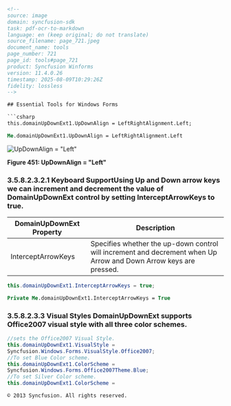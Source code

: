 ```html
<!--
source: image
domain: syncfusion-sdk
task: pdf-ocr-to-markdown
language: en (keep original; do not translate)
source_filename: page_721.jpeg
document_name: tools
page_number: 721
page_id: tools#page_721
product: Syncfusion Winforms
version: 11.4.0.26
timestamp: 2025-08-09T10:29:26Z
fidelity: lossless
-->

## Essential Tools for Windows Forms

```csharp
this.domainUpDownExt1.UpDownAlign = LeftRightAlignment.Left;
```

```vb
Me.domainUpDownExt1.UpDownAlign = LeftRightAlignment.Left
```

![UpDownAlign = "Left"](image.png)

**Figure 451: UpDownAlign = "Left"**

### 3.5.8.2.3.2.1 Keyboard SupportUsing Up and Down arrow keys we can increment and decrement the value of DomainUpDownExt control by setting InterceptArrowKeys to true.

| DomainUpDownExt Property      | Description                                                                         |
|-------------------------------|-------------------------------------------------------------------------------------|
| InterceptArrowKeys            | Specifies whether the up-down control will increment and decrement when Up Arrow and Down Arrow keys are pressed. |

```csharp
this.domainUpDownExt1.InterceptArrowKeys = true;
```

```vb
Private Me.domainUpDownExt1.InterceptArrowKeys = True
```

### 3.5.8.2.3.3 Visual Styles DomainUpDownExt supports Office2007 visual style with all three color schemes.

```csharp
//sets the Office2007 Visual Style.
this.domainUpDownExt1.VisualStyle =
Syncfusion.Windows.Forms.VisualStyle.Office2007;
//To set Blue Color scheme.
this.domainUpDownExt1.ColorScheme =
Syncfusion.Windows.Forms.Office2007Theme.Blue;
//To set Silver Color scheme.
this.domainUpDownExt1.ColorScheme =
```

```markdown
© 2013 Syncfusion. All rights reserved.
```
```